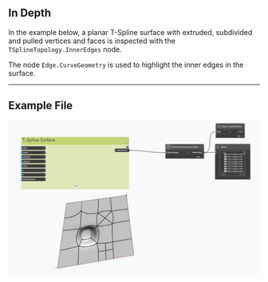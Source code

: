 ## In Depth
In the example below, a planar T-Spline surface with extruded, subdivided and pulled vertices and faces is inspected with the `TSplineTopology.InnerEdges` node.

The node `Edge.CurveGeometry` is used to highlight the inner edges in the surface.

___
## Example File

![TSplineTopology.InnerEdges](./Autodesk.DesignScript.Geometry.TSpline.TSplineTopology.InnerEdges_img.jpg)